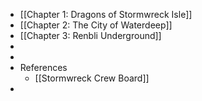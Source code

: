 - [[Chapter 1: Dragons of Stormwreck Isle]]
- [[Chapter 2: The City of Waterdeep]]
- [[Chapter 3: Renbli Underground]]
-
-
- References
	- [[Stormwreck Crew Board]]
-